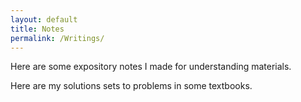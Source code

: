 ```yaml
---
layout: default
title: Notes
permalink: /Writings/
---
```


Here are some expository notes I made for understanding materials.

Here are my solutions sets to problems in some textbooks.



